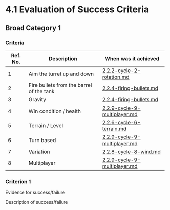 # 4.1 Evaluation of Success Criteria

## Broad Category 1

### Criteria

| Ref. No. | Description                              | When was it achieved                                                                             |
| -------- | ---------------------------------------- | ------------------------------------------------------------------------------------------------ |
| 1        | Aim the turret up and down               | [2.2.2-cycle-2-rotation.md](../design-and-development/2.2.2-cycle-2-rotation.md "mention")       |
| 2        | Fire bullets from the barrel of the tank | [2.2.4-firing-bullets.md](../design-and-development/2.2.4-firing-bullets.md "mention")           |
| 3        | Gravity                                  | [2.2.4-firing-bullets.md](../design-and-development/2.2.4-firing-bullets.md "mention")           |
| 4        | Win condition / health                   | [2.2.9-cycle-9-multiplayer.md](../design-and-development/2.2.9-cycle-9-multiplayer.md "mention") |
| 5        | Terrain / Level                          | [2.2.6-cycle-6-terrain.md](../design-and-development/2.2.6-cycle-6-terrain.md "mention")         |
| 6        | Turn based                               | [2.2.9-cycle-9-multiplayer.md](../design-and-development/2.2.9-cycle-9-multiplayer.md "mention") |
| 7        | Variation                                | [2.2.8-cycle-8-wind.md](../design-and-development/2.2.8-cycle-8-wind.md "mention")               |
| 8        | Multiplayer                              | [2.2.9-cycle-9-multiplayer.md](../design-and-development/2.2.9-cycle-9-multiplayer.md "mention") |

### Criterion 1

Evidence for success/failure

Description of success/failure
